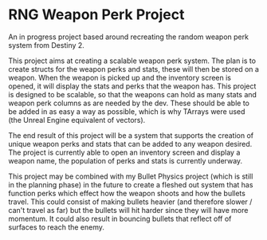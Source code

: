 # RNG Weapon Perk Project
 An in progress project based around recreating the random weapon perk system from Destiny 2.

 This project aims at creating a scalable weapon perk system. The plan is to create structs for the weapon perks and stats, these will then be stored on a weapon.
 When the weapon is picked up and the inventory screen is opened, it will display the stats and perks that the weapon has. This project is designed to be scalable, so that the weapons can hold as many stats and weapon perk columns as are needed by the dev.
 These should be able to be added in as easy a way as possible, which is why TArrays were used (the Unreal Engine equivalent of vectors).

The end result of this project will be a system that supports the creation of unique weapon perks and stats that can be added to any weapon desired.
The project is currently able to open an inventory screen and display a weapon name, the population of perks and stats is currently underway.

This project may be combined with my Bullet Physics project (which is still in the planning phase) in the future to create a fleshed out system that has function perks which effect how the weapon shoots and how the bullets travel. This could consist of making bullets heavier (and therefore slower / can't travel as far) but the bullets will hit harder since they will have more momentum. It could also result in bouncing bullets that reflect off of surfaces to reach the enemy.
